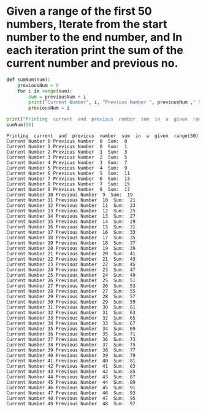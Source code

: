 # Given a range of the first 50 numbers, Iterate from the start number to the end number, and In each iteration print the sum of the current number and previous no.


```python
def sumNum(num):
    previousNum = 0
    for i in range(num):
        sum = previousNum + i
        print("Current Number", i, "Previous Number ", previousNum ," Sum: ", sum)
        previousNum = i

print("Printing  current  and  previous  number  sum  in  a  given  range(50)")
sumNum(50)
```

    Printing  current  and  previous  number  sum  in  a  given  range(50)
    Current Number 0 Previous Number  0  Sum:  0
    Current Number 1 Previous Number  0  Sum:  1
    Current Number 2 Previous Number  1  Sum:  3
    Current Number 3 Previous Number  2  Sum:  5
    Current Number 4 Previous Number  3  Sum:  7
    Current Number 5 Previous Number  4  Sum:  9
    Current Number 6 Previous Number  5  Sum:  11
    Current Number 7 Previous Number  6  Sum:  13
    Current Number 8 Previous Number  7  Sum:  15
    Current Number 9 Previous Number  8  Sum:  17
    Current Number 10 Previous Number  9  Sum:  19
    Current Number 11 Previous Number  10  Sum:  21
    Current Number 12 Previous Number  11  Sum:  23
    Current Number 13 Previous Number  12  Sum:  25
    Current Number 14 Previous Number  13  Sum:  27
    Current Number 15 Previous Number  14  Sum:  29
    Current Number 16 Previous Number  15  Sum:  31
    Current Number 17 Previous Number  16  Sum:  33
    Current Number 18 Previous Number  17  Sum:  35
    Current Number 19 Previous Number  18  Sum:  37
    Current Number 20 Previous Number  19  Sum:  39
    Current Number 21 Previous Number  20  Sum:  41
    Current Number 22 Previous Number  21  Sum:  43
    Current Number 23 Previous Number  22  Sum:  45
    Current Number 24 Previous Number  23  Sum:  47
    Current Number 25 Previous Number  24  Sum:  49
    Current Number 26 Previous Number  25  Sum:  51
    Current Number 27 Previous Number  26  Sum:  53
    Current Number 28 Previous Number  27  Sum:  55
    Current Number 29 Previous Number  28  Sum:  57
    Current Number 30 Previous Number  29  Sum:  59
    Current Number 31 Previous Number  30  Sum:  61
    Current Number 32 Previous Number  31  Sum:  63
    Current Number 33 Previous Number  32  Sum:  65
    Current Number 34 Previous Number  33  Sum:  67
    Current Number 35 Previous Number  34  Sum:  69
    Current Number 36 Previous Number  35  Sum:  71
    Current Number 37 Previous Number  36  Sum:  73
    Current Number 38 Previous Number  37  Sum:  75
    Current Number 39 Previous Number  38  Sum:  77
    Current Number 40 Previous Number  39  Sum:  79
    Current Number 41 Previous Number  40  Sum:  81
    Current Number 42 Previous Number  41  Sum:  83
    Current Number 43 Previous Number  42  Sum:  85
    Current Number 44 Previous Number  43  Sum:  87
    Current Number 45 Previous Number  44  Sum:  89
    Current Number 46 Previous Number  45  Sum:  91
    Current Number 47 Previous Number  46  Sum:  93
    Current Number 48 Previous Number  47  Sum:  95
    Current Number 49 Previous Number  48  Sum:  97
    


```python

```
